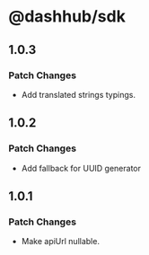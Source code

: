 # @dashhub/sdk

## 1.0.3

### Patch Changes

- Add translated strings typings.

## 1.0.2

### Patch Changes

- Add fallback for UUID generator

## 1.0.1

### Patch Changes

- Make apiUrl nullable.
